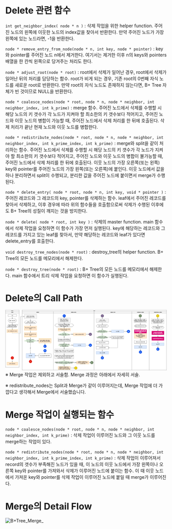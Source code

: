 # Delete 관련 함수
`int get_neighbor_index( node * n )` : 삭제 작업을 위한 helper function. 주어진 노드의 왼쪽에 이웃한 노드의 index값을 찾아서 반환한다. 만약 주어진 노드가 가장 왼쪽에 있는 노드라면, -1을 반환한다.

`node * remove_entry_from_node(node * n, int key, node * pointer)` : key와 pointer를 주어진 노드 n에서 제거한다. 여기서는 제거한 이후 n의 keys와 pointers 배열을 한 칸씩 왼쪽으로 당겨주는 처리도 한다.

`node * adjust_root(node * root)` : root에서 삭제가 일어난 경우, root에서 삭제가 일어난 뒤의 처리를 담당하는 함수. root가 비게 되는 경우, 기존 root의 0번째 자식 노드를 새로운 root로 반환한다. 만약 root의 자식 노드도 존재하지 않는다면, B+ Tree 자체가 빈 것이므로 NULL을 반환한다.

`node * coalesce_nodes(node * root, node * n, node * neighbor, int neighbor_index, int k_prime)` : merge 함수. 주어진 노드에서 삭제를 수행할 시 해당 노드의 키 갯수가 각 노드가 지켜야 할 최소한의 키 갯수보다 적어지고, 주어진 노드와 이웃 노드의 병합이 가능할 때, 주어진 노드에서 삭제 처리를 한 뒤에 호출된다. 삭제 처리가 끝난 현재 노드와 이웃 노드를 병합한다.

`node * redistribute_nodes(node * root, node * n, node * neighbor, int neighbor_index, int k_prime_index, int k_prime)` : merge와 split을 같이 처리하는 함수. 주어진 노드에서 삭제를 수행할 시 해당 노드의 키 갯수가 각 노드가 지켜야 할 최소한의 키 갯수보다 적어지고, 주어진 노드와 이웃 노드의 병합이 불가능할 때, 주어진 노드에서 삭제 처리를 한 뒤에 호출된다. 이웃 노드의 가장 오른쪽(또는 왼쪽) key와 pointer를 주어진 노드의 가장 왼쪽(또는 오른쪽)에 붙인다. 이웃 노드에서 값을 하나 분리하면서 split이 수행되고, 분리한 값을 주어진 노드에 붙이면서 merge가 수행된다.

`node * delete_entry( node * root, node * n, int key, void * pointer )` : 주어진 레코드와 그 레코드의 key, pointer를 삭제하는 함수. leaf에서 주어진 레코드를 찾아서 삭제하고, 이후 경우에 따라 위의 함수들을 호출함으로써 삭제가 수행된 이후에도 B+ Tree의 성질이 깨지는 것을 방지한다.

`node * delete( node * root, int key )` : 삭제의 master function. main 함수에서 삭제 작업을 요청하면 이 함수가 가장 먼저 실행된다. key에 해당하는 레코드와 그 레코드를 가지고 있는 leaf를 찾아서, 만약 해당하는 레코드와 leaf가 있다면 delete_entry를 호출한다.

`void destroy_tree_nodes(node * root)` : destroy_tree의 helper function. B+ Tree의 모든 노드를 메모리에서 해제한다.

`node * destroy_tree(node * root)` : B+ Tree의 모든 노드를 메모리에서 해제한다. main 함수에서 트리 삭제 작업을 요청하면 이 함수가 실행된다.

# Delete의 Call Path
![B+Tree_Delete_](B+Tree_Delete_.png)
※ Merge 작업은 제외하고 서술함. Merge 과정은 아래에서 자세히 서술.

※ redistribute_nodes는 Split과 Merge가 같이 이루어지는데, Merge 작업에 더 가깝다고 생각해서 Merge에서 서술했습니다.


# Merge 작업이 실행되는 함수
`node * coalesce_nodes(node * root, node * n, node * neighbor, int neighbor_index, int k_prime)` : 삭제 작업이 이루어진 노드와 그 이웃 노드를 merge하는 작업이 있다.

`node * redistribute_nodes(node * root, node * n, node * neighbor, int neighbor_index, int k_prime_index, int k_prime)` : 삭제 작업이 이루어져서 record의 갯수가 부족해진 노드가 있을 때, 이 노드의 이웃 노드에서 가장 왼쪽이나 오른쪽 key와 pointer를 가져와서 삭제가 이루어진 노드에 붙이는 함수. 이 때 이웃 노드에서 가져온 key와 pointer를 삭제 작업이 이루어진 노드에 붙일 때 merge가 이루어진다.

# Merge의 Detail Flow
![B+Tree_Merge_](uploads/dbb89dbca4d175efc61c0409c8fbe977/B+Tree_Merge_.png)
